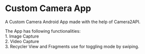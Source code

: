# Custom Camera App
A Custom Camera Android App made with the help of Camera2API.

The App has following functionalities: <br />
    1. Image Capture <br />
    2. Video Capture <br />
    3. Recycler View and Fragments use for toggling mode by swiping. <br />
    
